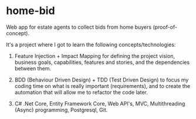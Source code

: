 # home-bid
Web app for estate agents to collect bids from home buyers (proof-of-concept).

It's a project where I got to learn the following concepts/technologies:

1. Feature Injection + Impact Mapping for defining the project vision, business goals, capabilities, features and stories, and the dependencies between them.

2. BDD (Behaviour Driven Design) + TDD (Test Driven Design) to focus my coding time on what is really important (requirements), and to create the automation that will allow me to refactor the code later.

3. C# .Net Core, Entity Framework Core, Web API's, MVC, Multithreading (Async) programming, Postgresql, Git.